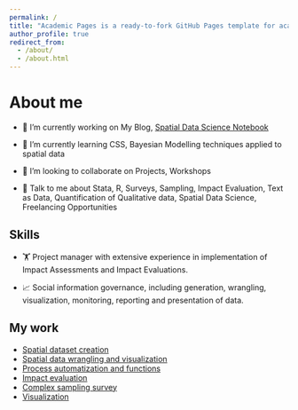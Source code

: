 ```yaml
---
permalink: /
title: "Academic Pages is a ready-to-fork GitHub Pages template for academic personal websites"
author_profile: true
redirect_from: 
  - /about/
  - /about.html
---
```


About me
========

- 🔭 I’m currently working on My Blog, [Spatial Data Science Notebook](https://andrei-wonge.github.io/Spatial_notes/)

- 🌱 I’m currently learning CSS, Bayesian Modelling techniques applied to spatial data

- 👯 I’m looking to collaborate on Projects, Workshops 

- 💬 Talk to me about Stata, R, Surveys, Sampling, Impact Evaluation, Text as Data, Quantification of Qualitative data, Spatial Data Science, Freelancing Opportunities

Skills
------
- 🏋️ Project manager with extensive experience in implementation of Impact Assessments and Impact Evaluations.

- 📈 Social information governance, including generation, wrangling, visualization, monitoring, reporting and presentation of data.

My work
-------
- [Spatial dataset creation](https://github.com/Andrei-WongE/NUTS_environ_data/)
- [Spatial data wrangling and visualization](https://andrei-wonge.github.io/Spatial_notes/)
- [Process automatization and functions](https://github.com/Andrei-WongE/SDG_UIS_indicators_extractor)
- [Impact evaluation](https://github.com/Andrei-WongE/Randomization_Proyect-C)
- [Complex sampling survey](https://github.com/Andrei-WongE/FI_survey_HFC)
- [Visualization](https://github.com/Andrei-WongE/ENE_ENAHO_workflow)
